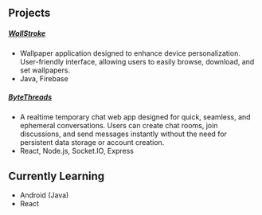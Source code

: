 ## Projects

##### [WallStroke](https://play.google.com/store/apps/details?id=com.appy.wallstroke)
- Wallpaper application designed to enhance device personalization. User-friendly interface, allowing users to easily browse, download, and set wallpapers.
- Java, Firebase
##### [ByteThreads](https://bytethreads.web.app)
- A realtime temporary chat web app designed for quick, seamless, and ephemeral conversations. Users can create chat rooms, join discussions, and send messages instantly without the need for persistent data storage or account creation.
- React, Node.js, Socket.IO, Express


## Currently Learning
- Android (Java)
- React

